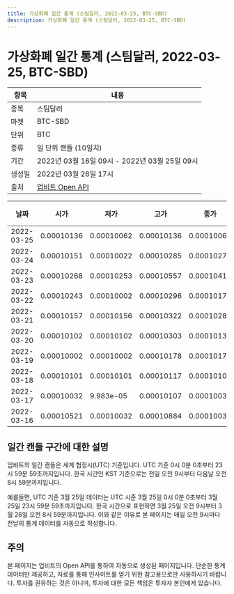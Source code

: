 ```yaml
---
title: 가상화폐 일간 통계 (스팀달러, 2022-03-25, BTC-SBD)
description: 가상화폐 일간 통계 (스팀달러, 2022-03-25, BTC-SBD)
---
```



가상화폐 일간 통계 (스팀달러, 2022-03-25, BTC-SBD)
===

|항목|내용|
|--|--|
|종목|스팀달러|
|마켓|BTC-SBD|
|단위|BTC|
|종류|일 단위 캔들 (10일치)|
|기간|2022년 03월 16일 09시 - 2022년 03월 25일 09시|
|생성일|2022년 03월 26일 17시|
|출처|[업비트 Open API](https://docs.upbit.com)|


|날짜|시가|저가|고가|종가|비고|
|--|--|--|--|--|--|
|2022-03-25|0.00010136|0.00010062|0.00010136|0.00010069|    |
|2022-03-24|0.00010151|0.00010022|0.00010285|0.00010273|    |
|2022-03-23|0.00010268|0.00010253|0.00010557|0.00010415|    |
|2022-03-22|0.00010243|0.00010002|0.00010296|0.00010176|    |
|2022-03-21|0.00010157|0.00010156|0.00010322|0.0001028|    |
|2022-03-20|0.00010102|0.00010102|0.00010303|0.00010134|    |
|2022-03-19|0.00010002|0.00010002|0.00010178|0.00010178|    |
|2022-03-18|0.00010101|0.00010101|0.00010117|0.00010102|    |
|2022-03-17|0.00010032|9.983e-05|0.00010107|0.00010036|    |
|2022-03-16|0.00010521|0.00010032|0.00010884|0.00010032|    |


일간 캔들 구간에 대한 설명
---


업비트의 일간 캔들은 세계 협정시(UTC) 기준입니다. 
UTC 기준 0시 0분 0초부터 23시 59분 59초까지입니다. 
한국 시간인 KST 기준으로는 전일 오전 9시부터 다음날 오전 8시 59분까지입니다. 


예를들면, UTC 기준 3월 25일 데이터는 UTC 시준 3월 25일 0시 0분 0초부터 3월 25일 23시 59분 59초까지입니다. 
한국 시간으로 표현하면 3월 25일 오전 9시부터 3월 26일 오전 8시 59분까지입니다. 
이와 같은 이유로 본 페이지는 매일 오전 9시마다 전날의 통계 데이터를 자동으로 작성합니다. 


주의
---


본 페이지는 업비트의 Open API를 통하여 자동으로 생성된 페이지입니다. 
단순한 통계 데이터만 제공하고, 자료를 통해 인사이트를 얻기 위한 참고용으로만 사용하시기 바랍니다. 
투자를 권유하는 것은 아니며, 투자에 대한 모든 책임은 투자자 본인에게 있습니다. 
